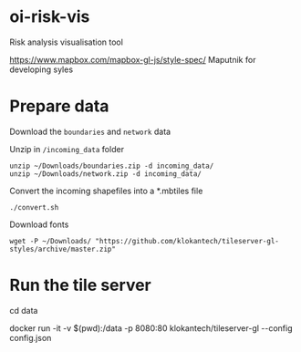 # oi-risk-vis
Risk analysis visualisation tool

https://www.mapbox.com/mapbox-gl-js/style-spec/
Maputnik for developing syles

# Prepare data
Download the ``boundaries`` and ``network`` data

Unzip in ``/incoming_data`` folder

    unzip ~/Downloads/boundaries.zip -d incoming_data/
    unzip ~/Downloads/network.zip -d incoming_data/

Convert the incoming shapefiles into a *.mbtiles file

    ./convert.sh

Download fonts

    wget -P ~/Downloads/ "https://github.com/klokantech/tileserver-gl-styles/archive/master.zip"

# Run the tile server

cd data

docker run -it -v $(pwd):/data -p 8080:80 klokantech/tileserver-gl --config config.json